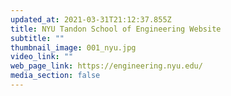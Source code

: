 ```yaml
---
updated_at: 2021-03-31T21:12:37.855Z
title: NYU Tandon School of Engineering Website
subtitle: ""
thumbnail_image: 001_nyu.jpg
video_link: ""
web_page_link: https://engineering.nyu.edu/
media_section: false
---
```


